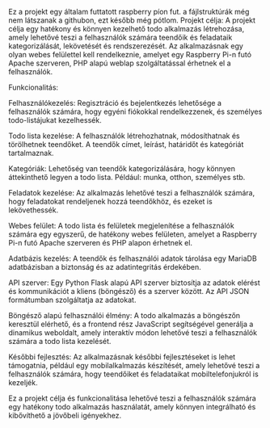 Ez a projekt egy általam futtatott raspberry píon fut. a fájlstruktúrák még nem látszanak a githubon, ezt később még pótlom.
Projekt célja:
A projekt célja egy hatékony és könnyen kezelhető todo alkalmazás létrehozása, amely lehetővé teszi a felhasználók számára teendőik és feladataik kategorizálását, lekövetését és rendszerezését. Az alkalmazásnak egy olyan webes felülettel kell rendelkeznie, amelyet egy Raspberry Pi-n futó Apache szerveren, PHP alapú weblap szolgáltatással érhetnek el a felhasználók.

Funkcionalitás:

Felhasználókezelés: Regisztráció és bejelentkezés lehetősége a felhasználók számára, hogy egyéni fiókokkal rendelkezzenek, és személyes todo-listájukat kezelhessék.

Todo lista kezelése: A felhasználók létrehozhatnak, módosíthatnak és törölhetnek teendőket. A teendők címet, leírást, határidőt és kategóriát tartalmaznak.

Kategóriák: Lehetőség van teendők kategorizálására, hogy könnyen áttekinthető legyen a todo lista. Például: munka, otthon, személyes stb.

Feladatok kezelése: Az alkalmazás lehetővé teszi a felhasználók számára, hogy feladatokat rendeljenek hozzá teendőkhöz, és ezeket is lekövethessék.

Webes felület: A todo lista és felületek megjelenítése a felhasználók számára egy egyszerű, de hatékony webes felületen, amelyet a Raspberry Pi-n futó Apache szerveren és PHP alapon érhetnek el.

Adatbázis kezelés: A teendők és felhasználói adatok tárolása egy MariaDB adatbázisban a biztonság és az adatintegritás érdekében.

API szerver: Egy Python Flask alapú API szerver biztosítja az adatok elérést és kommunikációt a kliens (böngésző) és a szerver között. Az API JSON formátumban szolgáltatja az adatokat.

Böngésző alapú felhasználói élmény: A todo alkalmazás a böngészőn keresztül elérhető, és a frontend rész JavaScript segítségével generálja a dinamikus weboldalt, amely interaktív módon lehetővé teszi a felhasználók számára a todo lista kezelését.

Későbbi fejlesztés: Az alkalmazásnak későbbi fejlesztéseket is lehet támogatnia, például egy mobilalkalmazás készítését, amely lehetővé teszi a felhasználók számára, hogy teendőiket és feladataikat mobiltelefonjukról is kezeljék.

Ez a projekt célja és funkcionalitása lehetővé teszi a felhasználók számára egy hatékony todo alkalmazás használatát, amely könnyen integrálható és kibővíthető a jövőbeli igényekhez.
